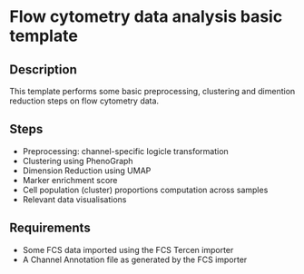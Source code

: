 # Flow cytometry data analysis basic template

## Description

This template performs some basic preprocessing, clustering and dimention reduction steps 
on flow cytometry data.

## Steps

* Preprocessing: channel-specific logicle transformation
* Clustering using PhenoGraph
* Dimension Reduction using UMAP
* Marker enrichment score
* Cell population (cluster) proportions computation across samples
* Relevant data visualisations

## Requirements

* Some FCS data imported using the FCS Tercen importer
* A Channel Annotation file as generated by the FCS importer

